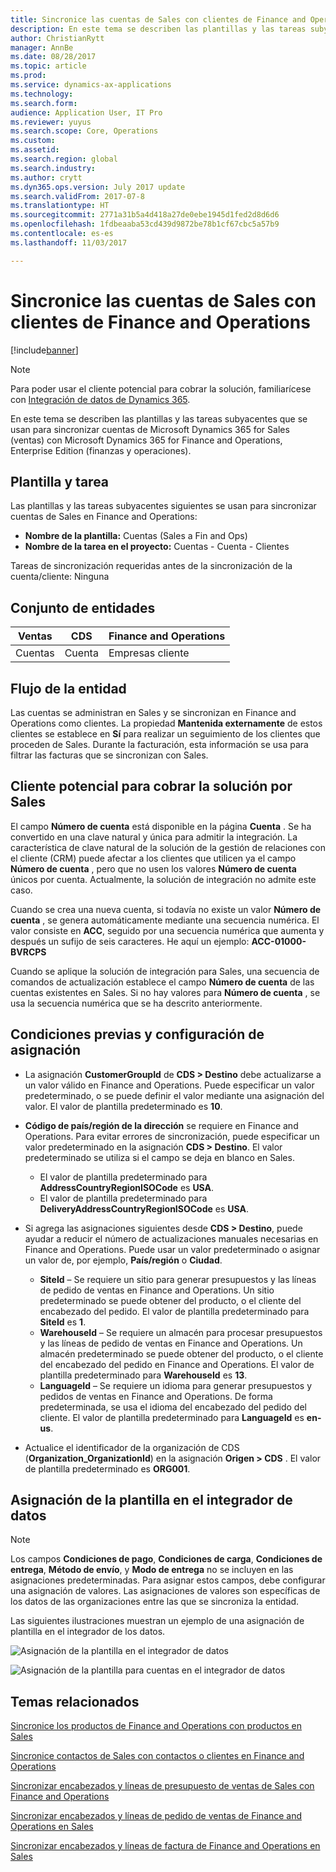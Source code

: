 ```yaml
---
title: Sincronice las cuentas de Sales con clientes de Finance and Operations
description: En este tema se describen las plantillas y las tareas subyacentes que se usan para sincronizar cuentas de Microsoft Dynamics 365 for Sales con Microsoft Dynamics 365 for Finance and Operations, Enterprise Edition.
author: ChristianRytt
manager: AnnBe
ms.date: 08/28/2017
ms.topic: article
ms.prod: 
ms.service: dynamics-ax-applications
ms.technology: 
ms.search.form: 
audience: Application User, IT Pro
ms.reviewer: yuyus
ms.search.scope: Core, Operations
ms.custom: 
ms.assetid: 
ms.search.region: global
ms.search.industry: 
ms.author: crytt
ms.dyn365.ops.version: July 2017 update
ms.search.validFrom: 2017-07-8
ms.translationtype: HT
ms.sourcegitcommit: 2771a31b5a4d418a27de0ebe1945d1fed2d8d6d6
ms.openlocfilehash: 1fdbeaaba53cd439d9872be78b1cf67cbc5a57b9
ms.contentlocale: es-es
ms.lasthandoff: 11/03/2017

---
```


# <a name="synchronize-accounts-from-sales-to-customers-in-finance-and-operations"></a>Sincronice las cuentas de Sales con clientes de Finance and Operations

[!include[banner](../includes/banner.md)]

> [!NOTE]
> Para poder usar el cliente potencial para cobrar la solución, familiarícese con [Integración de datos de Dynamics 365](/common-data-service/entity-reference/dynamics-365-integration). 

En este tema se describen las plantillas y las tareas subyacentes que se usan para sincronizar cuentas de Microsoft Dynamics 365 for Sales (ventas) con Microsoft Dynamics 365 for Finance and Operations, Enterprise Edition (finanzas y operaciones).

## <a name="template-and-task"></a>Plantilla y tarea

Las plantillas y las tareas subyacentes siguientes se usan para sincronizar cuentas de Sales en Finance and Operations:

- **Nombre de la plantilla:** Cuentas (Sales a Fin and Ops)
- **Nombre de la tarea en el proyecto:** Cuentas - Cuenta - Clientes

Tareas de sincronización requeridas antes de la sincronización de la cuenta/cliente: Ninguna

## <a name="entity-set"></a>Conjunto de entidades

| Ventas    | CDS     | Finance and Operations |
|----------|---------|------------------------|
| Cuentas | Cuenta | Empresas cliente              |

## <a name="entity-flow"></a>Flujo de la entidad

Las cuentas se administran en Sales y se sincronizan en Finance and Operations como clientes. La propiedad **Mantenida externamente** de estos clientes se establece en **Sí** para realizar un seguimiento de los clientes que proceden de Sales. Durante la facturación, esta información se usa para filtrar las facturas que se sincronizan con Sales.

## <a name="prospect-to-cash-solution-for-sales"></a>Cliente potencial para cobrar la solución por Sales

El campo **Número de cuenta** está disponible en la página **Cuenta** . Se ha convertido en una clave natural y única para admitir la integración. La característica de clave natural de la solución de la gestión de relaciones con el cliente (CRM) puede afectar a los clientes que utilicen ya el campo **Número de cuenta** , pero que no usen los valores **Número de cuenta** únicos por cuenta. Actualmente, la solución de integración no admite este caso.

Cuando se crea una nueva cuenta, si todavía no existe un valor **Número de cuenta** , se genera automáticamente mediante una secuencia numérica. El valor consiste en **ACC**, seguido por una secuencia numérica que aumenta y después un sufijo de seis caracteres. He aquí un ejemplo: **ACC-01000-BVRCPS**

Cuando se aplique la solución de integración para Sales, una secuencia de comandos de actualización establece el campo **Número de cuenta** de las cuentas existentes en Sales. Si no hay valores para **Número de cuenta** , se usa la secuencia numérica que se ha descrito anteriormente.

## <a name="preconditions-and-mapping-setup"></a>Condiciones previas y configuración de asignación

- La asignación **CustomerGroupId** de **CDS &gt; Destino** debe actualizarse a un valor válido en Finance and Operations. Puede especificar un valor predeterminado, o se puede definir el valor mediante una asignación del valor. El valor de plantilla predeterminado es **10**.
- **Código de país/región de la dirección** se requiere en Finance and Operations. Para evitar errores de sincronización, puede especificar un valor predeterminado en la asignación **CDS &gt; Destino**. El valor predeterminado se utiliza si el campo se deja en blanco en Sales.

    - El valor de plantilla predeterminado para **AddressCountryRegionISOCode** es **USA**.
    - El valor de plantilla predeterminado para **DeliveryAddressCountryRegionISOCode** es **USA**.

- Si agrega las asignaciones siguientes desde **CDS &gt; Destino**, puede ayudar a reducir el número de actualizaciones manuales necesarias en Finance and Operations. Puede usar un valor predeterminado o asignar un valor de, por ejemplo, **País/región** o **Ciudad**.

    - **SiteId** – Se requiere un sitio para generar presupuestos y las líneas de pedido de ventas en Finance and Operations. Un sitio predeterminado se puede obtener del producto, o el cliente del encabezado del pedido. El valor de plantilla predeterminado para **SiteId** es **1**.
    - **WarehouseId** – Se requiere un almacén para procesar presupuestos y las líneas de pedido de ventas en Finance and Operations. Un almacén predeterminado se puede obtener del producto, o el cliente del encabezado del pedido en Finance and Operations. El valor de plantilla predeterminado para **WarehouseId** es **13**.
    - **LanguageId** – Se requiere un idioma para generar presupuestos y pedidos de ventas en Finance and Operations. De forma predeterminada, se usa el idioma del encabezado del pedido del cliente. El valor de plantilla predeterminado para **LanguageId** es **en-us**.

- Actualice el identificador de la organización de CDS (**Organization_OrganizationId**) en la asignación **Origen &gt; CDS** . El valor de plantilla predeterminado es **ORG001**.

## <a name="template-mapping-in-data-integrator"></a>Asignación de la plantilla en el integrador de datos

> [!NOTE]
> Los campos **Condiciones de pago**, **Condiciones de carga**, **Condiciones de entrega**, **Método de envío**, y **Modo de entrega** no se incluyen en las asignaciones predeterminadas. Para asignar estos campos, debe configurar una asignación de valores. Las asignaciones de valores son específicas de los datos de las organizaciones entre las que se sincroniza la entidad.

Las siguientes ilustraciones muestran un ejemplo de una asignación de plantilla en el integrador de los datos.

![Asignación de la plantilla en el integrador de datos](./media/accounts-template-mapping-data-integrator-1.png)

![Asignación de la plantilla para cuentas en el integrador de datos](./media/accounts-template-mapping-data-integrator-2.png)

## <a name="related-topics"></a>Temas relacionados

[Sincronice los productos de Finance and Operations con productos en Sales](products-template-mapping.md)

[Sincronice contactos de Sales con contactos o clientes en Finance and Operations](contacts-template-mapping.md)

[Sincronizar encabezados y líneas de presupuesto de ventas de Sales con Finance and Operations](sales-quotation-template-mapping.md)

[Sincronizar encabezados y líneas de pedido de ventas de Finance and Operations en Sales](sales-order-template-mapping.md)

[Sincronizar encabezados y líneas de factura de Finance and Operations en Sales](sales-invoice-template-mapping.md)




